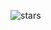 ![stars](https://cloud.githubusercontent.com/assets/5378604/24317057/1b050da0-10b1-11e7-9402-01e1c7fd19e8.gif)

